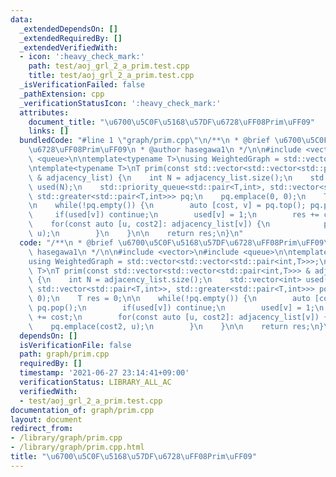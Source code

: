 ```yaml
---
data:
  _extendedDependsOn: []
  _extendedRequiredBy: []
  _extendedVerifiedWith:
  - icon: ':heavy_check_mark:'
    path: test/aoj_grl_2_a_prim.test.cpp
    title: test/aoj_grl_2_a_prim.test.cpp
  _isVerificationFailed: false
  _pathExtension: cpp
  _verificationStatusIcon: ':heavy_check_mark:'
  attributes:
    document_title: "\u6700\u5C0F\u5168\u57DF\u6728\uFF08Prim\uFF09"
    links: []
  bundledCode: "#line 1 \"graph/prim.cpp\"\n/**\n * @brief \u6700\u5C0F\u5168\u57DF\
    \u6728\uFF08Prim\uFF09\n * @author hasegawa1\n */\n\n#include <vector>\n#include\
    \ <queue>\n\ntemplate<typename T>\nusing WeightedGraph = std::vector<std::vector<std::pair<int,T>>>;\n\
    \ntemplate<typename T>\nT prim(const std::vector<std::vector<std::pair<int,T>>>\
    \ & adjacency_list) {\n    int N = adjacency_list.size();\n    std::vector<int>\
    \ used(N);\n    std::priority_queue<std::pair<T,int>, std::vector<std::pair<T,int>>,\
    \ std::greater<std::pair<T,int>>> pq;\n    pq.emplace(0, 0);\n    T res = 0;\n\
    \n    while(!pq.empty()) {\n        auto [cost, v] = pq.top(); pq.pop();\n   \
    \     if(used[v]) continue;\n        used[v] = 1;\n        res += cost;\n    \
    \    for(const auto [u, cost2]: adjacency_list[v]) {\n            pq.emplace(cost2,\
    \ u);\n        }\n    }\n\n    return res;\n}\n"
  code: "/**\n * @brief \u6700\u5C0F\u5168\u57DF\u6728\uFF08Prim\uFF09\n * @author\
    \ hasegawa1\n */\n\n#include <vector>\n#include <queue>\n\ntemplate<typename T>\n\
    using WeightedGraph = std::vector<std::vector<std::pair<int,T>>>;\n\ntemplate<typename\
    \ T>\nT prim(const std::vector<std::vector<std::pair<int,T>>> & adjacency_list)\
    \ {\n    int N = adjacency_list.size();\n    std::vector<int> used(N);\n    std::priority_queue<std::pair<T,int>,\
    \ std::vector<std::pair<T,int>>, std::greater<std::pair<T,int>>> pq;\n    pq.emplace(0,\
    \ 0);\n    T res = 0;\n\n    while(!pq.empty()) {\n        auto [cost, v] = pq.top();\
    \ pq.pop();\n        if(used[v]) continue;\n        used[v] = 1;\n        res\
    \ += cost;\n        for(const auto [u, cost2]: adjacency_list[v]) {\n        \
    \    pq.emplace(cost2, u);\n        }\n    }\n\n    return res;\n}\n"
  dependsOn: []
  isVerificationFile: false
  path: graph/prim.cpp
  requiredBy: []
  timestamp: '2021-06-27 23:14:41+09:00'
  verificationStatus: LIBRARY_ALL_AC
  verifiedWith:
  - test/aoj_grl_2_a_prim.test.cpp
documentation_of: graph/prim.cpp
layout: document
redirect_from:
- /library/graph/prim.cpp
- /library/graph/prim.cpp.html
title: "\u6700\u5C0F\u5168\u57DF\u6728\uFF08Prim\uFF09"
---
```

